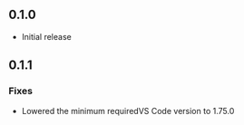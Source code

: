 ## 0.1.0
- Initial release

## 0.1.1
### Fixes
- Lowered the minimum requiredVS Code version to 1.75.0